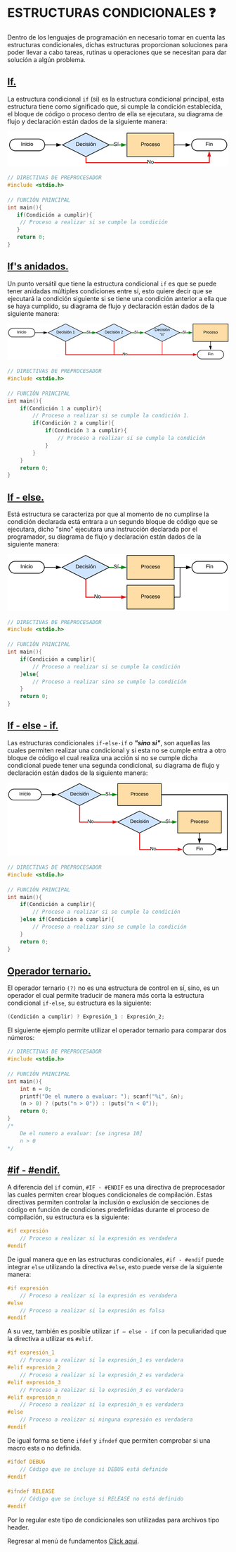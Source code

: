 # ESTRUCTURAS CONDICIONALES :question:

Dentro de los lenguajes de programación en necesario tomar en cuenta las estructuras condicionales, dichas estructuras proporcionan soluciones para poder llevar a cabo tareas, rutinas u operaciones que se necesitan para dar solución a algún problema.

## <a href="07 - 01 - if.c">If.</a>

La estructura condicional `if` (si) es la estructura condicional principal, esta estructura tiene como significado que, si cumple la condición establecida, el bloque de código o proceso dentro de ella se ejecutara, su diagrama de flujo y declaración están dados de la siguiente manera:

<div> <img src="../../../imgs/01 - Lenguaje C/01 - FundamentosDeProgramacion/07 - EstructurasCondicionales/01 - if.png"> </div>

```C
// DIRECTIVAS DE PREPROCESADOR
#include <stdio.h>

// FUNCIÓN PRINCIPAL
int main(){
   if(Condición a cumplir){
    // Proceso a realizar si se cumple la condición
   }
   return 0;
}
```

## <a href="07 - 03 - ifA.c">If's anidados.</a>

Un punto versátil que tiene la estructura condicional `if` es que se puede tener anidadas múltiples condiciones entre sí, esto quiere decir que se ejecutará la condición siguiente si se tiene una condición anterior a ella que se haya cumplido, su diagrama de flujo y declaración están dados de la siguiente manera:

<div> <img src="../../../imgs/01 - Lenguaje C/01 - FundamentosDeProgramacion/07 - EstructurasCondicionales/02 - ifA.png"> </div>

```C
// DIRECTIVAS DE PREPROCESADOR
#include <stdio.h>

// FUNCIÓN PRINCIPAL
int main(){
    if(Condición 1 a cumplir){
        // Proceso a realizar si se cumple la condición 1.
        if(Condición 2 a cumplir){
            if(Condición 3 a cumplir){
                // Proceso a realizar si se cumple la condición
            }
        }
    }
    return 0;
}
```

## <a href="07 - 04 - ifElse.c">If - else.</a>

Está estructura se caracteriza por que al momento de no cumplirse la condición declarada está entrara a un segundo bloque de código que se ejecutara, dicho "sino" ejecutara una instrucción declarada por el programador, su diagrama de flujo y declaración están dados de la siguiente manera:

<div> <img src="../../../imgs/01 - Lenguaje C/01 - FundamentosDeProgramacion/07 - EstructurasCondicionales/03 - ifElse.png"> </div>

```C
// DIRECTIVAS DE PREPROCESADOR
#include <stdio.h>

// FUNCIÓN PRINCIPAL
int main(){
    if(Condición a cumplir){
        // Proceso a realizar si se cumple la condición
    }else{
        // Proceso a realizar sino se cumple la condición
    }
    return 0;
}
```

## <a href="07 - 05 - ifElseIf.c">If - else - if.</a>

Las estructuras condicionales `if-else-if` o **_"sino si"_**, son aquellas las cuales permiten realizar una condicional y si esta no se cumple entra a otro bloque de código el cual realiza una acción si no se cumple dicha condicional puede tener una segunda condicional, su diagrama de flujo y declaración están dados de la siguiente manera:

<div> <img src="../../../imgs/01 - Lenguaje C/01 - FundamentosDeProgramacion/07 - EstructurasCondicionales/04 - ifElseIf.png"> </div>

```C
// DIRECTIVAS DE PREPROCESADOR
#include <stdio.h>

// FUNCIÓN PRINCIPAL
int main(){
    if(Condición a cumplir){
        // Proceso a realizar si se cumple la condición
    }else if(Condición a cumplir){
        // Proceso a realizar sino se cumple la condición
    }
    return 0;
}
```

## <a href="07 - 06 - opTernario.c">Operador ternario.</a>

El operador ternario `(?)` no es una estructura de control en sí, sino, es un operador el cual permite traducir de manera más corta la estructura condicional `if-else`, su estructura es la siguiente:

```C
(Condición a cumplir) ? Expresión_1 : Expresión_2;
```

El siguiente ejemplo permite utilizar el operador ternario para comparar dos números:

```C
// DIRECTIVAS DE PREPROCESADOR
#include <stdio.h>

// FUNCIÓN PRINCIPAL
int main(){
    int n = 0;
    printf("De el numero a evaluar: "); scanf("%i", &n);
    (n > 0) ? (puts("n > 0")) : (puts("n < 0"));
    return 0;
}
/*
    De el numero a evaluar: [se ingresa 10]
    n > 0
*/
```

## <a href="07 - 07 - ifEndif.c">#if - #endif.</a>

A diferencia del `if` común, `#IF - #ENDIF` es una directiva de preprocesador las cuales permiten crear bloques condicionales de compilación. Estas directivas permiten controlar la inclusión o exclusión de secciones de código en función de condiciones predefinidas durante el proceso de compilación, su estructura es la siguiente:

```C
#if expresión
    // Proceso a realizar si la expresión es verdadera
#endif
```

De igual manera que en las estructuras condicionales, `#if - #endif` puede integrar `else` utilizando la directiva `#else`, esto puede verse de la siguiente manera:

```C
#if expresión
    // Proceso a realizar si la expresión es verdadera
#else
    // Proceso a realizar si la expresión es falsa
#endif
```

A su vez, también es posible utilizar `if – else - if` con la peculiaridad que la directiva a utilizar es `#elif`.

```C
#if expresión_1
    // Proceso a realizar si la expresión_1 es verdadera
#elif expresión_2
    // Proceso a realizar si la expresión_2 es verdadera
#elif expresión_3
    // Proceso a realizar si la expresión_3 es verdadera
#elif expresión_n
    // Proceso a realizar si la expresión_n es verdadera
#else
    // Proceso a realizar si ninguna expresión es verdadera
#endif
```

De igual forma se tiene `ifdef` y `ifndef` que permiten comprobar si una macro esta o no definida.

```C
#ifdef DEBUG
    // Código que se incluye si DEBUG está definido
#endif

#ifndef RELEASE
    // Código que se incluye si RELEASE no está definido
#endif
```

Por lo regular este tipo de condicionales son utilizadas para archivos tipo header.

Regresar al menú de fundamentos <a href="../../01 - FundamentosDeProgramacion/00 - Fundamentos.md">Click aquí</a>.
